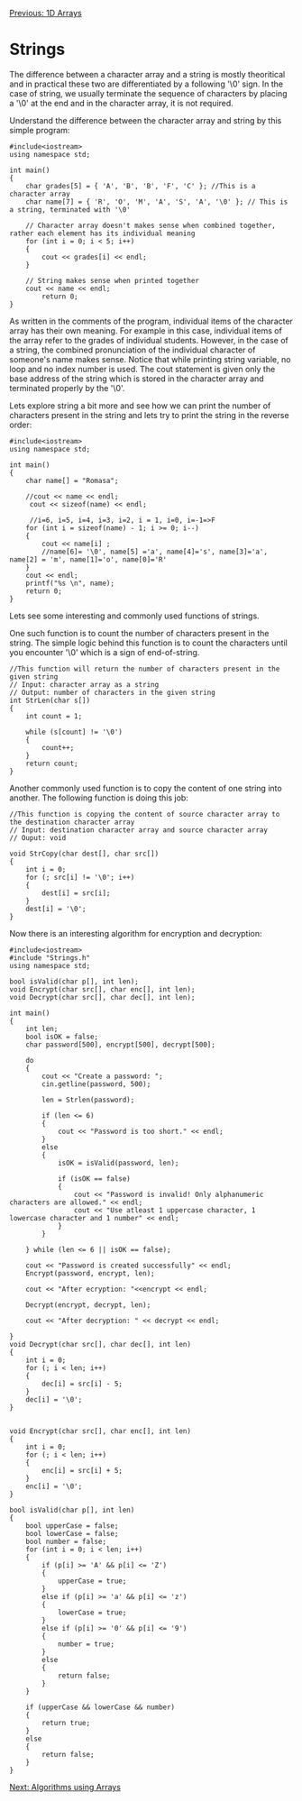[Previous: 1D Arrays](https://github.com/Romasa/Introductory-Programming-with-C-Plus-Plus/blob/main/6.%20Arrays.md)

# Strings

The difference between a character array and a string is mostly theoritical and in practical these two are differentiated by a following '\0' sign. In the case of string, we usually terminate the sequence of characters by placing a '\0' at the end and in the character array, it is not required.

Understand the difference between the character array and string by this simple program:

```
#include<iostream>
using namespace std;

int main()
{
	char grades[5] = { 'A', 'B', 'B', 'F', 'C' }; //This is a character array
	char name[7] = { 'R', 'O', 'M', 'A', 'S', 'A', '\0' }; // This is a string, terminated with '\0'
	
	// Character array doesn't makes sense when combined together, rather each element has its individual meaning
	for (int i = 0; i < 5; i++)
	{
		cout << grades[i] << endl;
	}

	// String makes sense when printed together
	cout << name << endl;
		return 0;
}
```

As written in the comments of the program, individual items of the character array has their own meaning. For example in this case, individual items of the array refer to the grades of individual students. However, in the case of a string, the combined pronunciation of the individual character of someone's name makes sense. Notice that while printing string variable, no loop and no index number is used. The cout statement is given only the base address of the string which is stored in the character array and terminated properly by the '\0'.


Lets explore string a bit more and see how we can print the number of characters present in the string and lets try to print the string in the reverse order:

```
#include<iostream>
using namespace std;

int main()
{
	char name[] = "Romasa";

	//cout << name << endl;
	 cout << sizeof(name) << endl;
	 
	 //i=6, i=5, i=4, i=3, i=2, i = 1, i=0, i=-1=>F
	for (int i = sizeof(name) - 1; i >= 0; i--) 
	{
		cout << name[i] ; 
		//name[6]= '\0', name[5] ='a', name[4]='s', name[3]='a', name[2] = 'm', name[1]='o', name[0]='R'
	}
	cout << endl;
	printf("%s \n", name);
	return 0;
}
```

Lets see some interesting and commonly used functions of strings.

One such function is to count the number of characters present in the string. The simple logic behind this function is to count the characters until you encounter '\0' which is a sign of end-of-string.

```
//This function will return the number of characters present in the given string
// Input: character array as a string
// Output: number of characters in the given string
int StrLen(char s[])
{
	int count = 1;

	while (s[count] != '\0')
	{
		count++;
	}
	return count;
}
```
Another commonly used function is to copy the content of one string into another. The following function is doing this job:

```
//This function is copying the content of source character array to the destination character array 
// Input: destination character array and source character array
// Ouput: void

void StrCopy(char dest[], char src[])
{
	int i = 0;
	for (; src[i] != '\0'; i++)
	{
		dest[i] = src[i];
	}
	dest[i] = '\0';
}
```



Now there is an interesting algorithm for encryption and decryption:

```
#include<iostream>
#include "Strings.h"
using namespace std;

bool isValid(char p[], int len);
void Encrypt(char src[], char enc[], int len);
void Decrypt(char src[], char dec[], int len);

int main()
{
	int len;
	bool isOK = false;
	char password[500], encrypt[500], decrypt[500];

	do
	{
		cout << "Create a password: ";
		cin.getline(password, 500);

		len = Strlen(password);

		if (len <= 6)
		{
			cout << "Password is too short." << endl;
		}
		else
		{
			isOK = isValid(password, len);

			if (isOK == false)
			{
				cout << "Password is invalid! Only alphanumeric characters are allowed." << endl;
				cout << "Use atleast 1 uppercase character, 1 lowercase character and 1 number" << endl;
			}
		}

	} while (len <= 6 || isOK == false);

	cout << "Password is created successfully" << endl;
	Encrypt(password, encrypt, len);

	cout << "After ecryption: "<<encrypt << endl;

	Decrypt(encrypt, decrypt, len);

	cout << "After decryption: " << decrypt << endl;

}
void Decrypt(char src[], char dec[], int len)
{
	int i = 0;
	for (; i < len; i++)
	{
		dec[i] = src[i] - 5;
	}
	dec[i] = '\0';
}


void Encrypt(char src[], char enc[], int len)
{
	int i = 0;
	for (; i < len; i++)
	{
		enc[i] = src[i] + 5;
	}
	enc[i] = '\0';
}

bool isValid(char p[], int len)
{
	bool upperCase = false;
	bool lowerCase = false;
	bool number = false;
	for (int i = 0; i < len; i++)
	{
		if (p[i] >= 'A' && p[i] <= 'Z')
		{
			upperCase = true;
		}
		else if (p[i] >= 'a' && p[i] <= 'z')
		{
			lowerCase = true;
		}
		else if (p[i] >= '0' && p[i] <= '9')
		{
			number = true;
		}
		else
		{
			return false;
		}
	}

	if (upperCase && lowerCase && number)
	{
		return true;
	}
	else
	{
		return false;
	}
}
```

[Next: Algorithms using Arrays](https://github.com/Romasa/Introductory-Programming-with-C-Plus-Plus/edit/main/8.%20Algorithms_using_Arrays.md)
